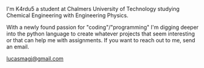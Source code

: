 I'm K4rdu5 a student at Chalmers University of Technology studying Chemical Engineering with Engineering Physics. 

With a newly found passion for "coding"/"programming" I'm digging deeper into the python language to create whatever projects that seem interesting or that can help me with assignments. If you want to reach out to me, send an email.

lucasmagj@gmail.com
<!---
K4rdu5/K4rdu5 is a ✨ special ✨ repository because its `README.md` (this file) appears on your GitHub profile.
You can click the Preview link to take a look at your changes.
--->

